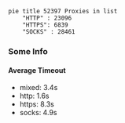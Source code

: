 
```mermaid
pie title 52397 Proxies in list
    "HTTP" : 23096
    "HTTPS": 6839
    "SOCKS" : 28461
```

### Some Info
#### Average Timeout

- mixed: 3.4s
- http: 1.6s
- https: 8.3s
- socks: 4.9s